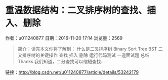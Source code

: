 # 重温数据结构：二叉排序树的查找、插入、删除
作者：u011240877
日期：2016-11-20 17:14
浏览量：2569
> 简介：读完本文你将了解到：
什么是二叉排序树 Binary Sort Tree BST
二叉排序树的关键操作
查找
插入
删除 
运行代码测试
一道面试题
总结
Thanks
我们知道，二分查找可以缩短查找...

 链接：http://blog.csdn.net/u011240877/article/details/53242179

